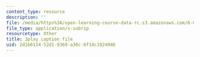 ```yaml
---
content_type: resource
description: ''
file: /media/https%3A/open-learning-course-data-rc.s3.amazonaws.com/8-04-quantum-physics-i-spring-2016/2d1b611452d19369a36c6f14c1924946_8NKsBpjXRt0.srt
file_type: application/x-subrip
resourcetype: Other
title: 3play caption file
uid: 2d1b6114-52d1-9369-a36c-6f14c1924946
---
```

